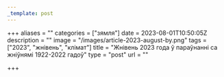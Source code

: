 ```yaml
---
_template: post
---
```



+++
aliases = ""
categories = ["зямля"]
date = 2023-08-01T10:50:05Z
description = ""
image = "/images/article-2023-august-by.png"
tags = ["2023", "жнівень", "клiмат"]
title = "Жнівень 2023 года ў параўнанні са жніўнямі 1922-2022 гадоў"
type = "post"
url = ""

+++
